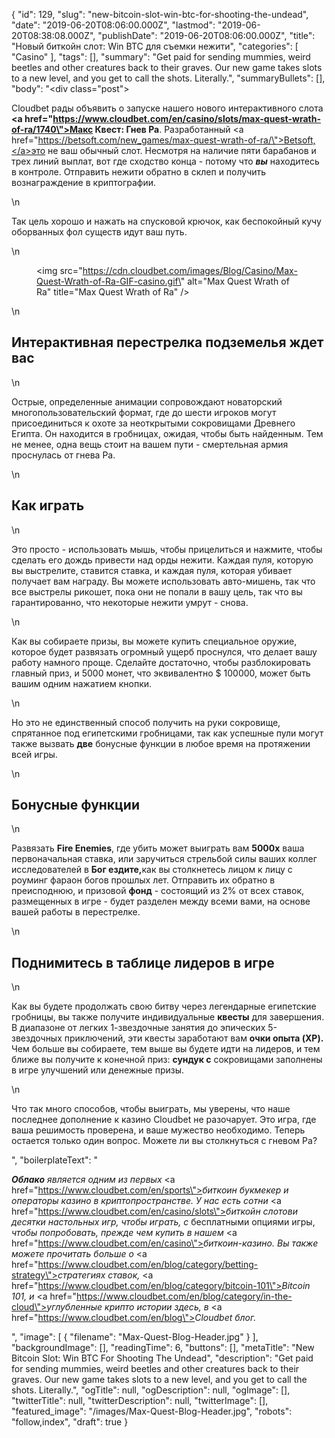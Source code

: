 {
    "id": 129,
    "slug": "new-bitcoin-slot-win-btc-for-shooting-the-undead",
    "date": "2019-06-20T08:06:00.000Z",
    "lastmod": "2019-06-20T08:38:08.000Z",
    "publishDate": "2019-06-20T08:06:00.000Z",
    "title": "Новый биткойн слот: Win BTC для съемки нежити",
    "categories": [
        "Casino"
    ],
    "tags": [],
    "summary": "Get paid for sending mummies, weird beetles and other creatures back to their graves. Our new game takes slots to a new level, and you get to call the shots. Literally.",
    "summaryBullets": [],
    "body": "<div class=\"post\"><p>Cloudbet рады объявить о запуске нашего нового интерактивного слота <strong><a href=\"https://www.cloudbet.com/en/casino/slots/max-quest-wrath-of-ra/1740\">Макс Квест: Гнев Ра</a></strong>. Разработанный <a href=\"https://betsoft.com/new_games/max-quest-wrath-of-ra/\">Betsoft,</a>это не ваш обычный слот. Несмотря на наличие пяти барабанов и трех линий выплат, вот где сходство конца - потому что <strong><em>вы</em></strong> находитесь в контроле. Отправить нежити обратно в склеп и получить вознаграждение в криптографии.<br /></p>\n<p>Так цель хорошо и нажать на спусковой крючок, как беспокойный кучу оборванных фол существ идут ваш путь.</p>\n<figure><img src=\"https://cdn.cloudbet.com/images/Blog/Casino/Max-Quest-Wrath-of-Ra-GIF-casino.gif\" alt=\"Max Quest Wrath of Ra\" title=\"Max Quest Wrath of Ra\" /></figure>\n<h2>Интерактивная перестрелка подземелья ждет вас</h2>\n<p>Острые, определенные анимации сопровождают новаторский многопользовательский формат, где до шести игроков могут присоединиться к охоте за неоткрытыми сокровищами Древнего Египта. Он находится в гробницах, ожидая, чтобы быть найденным. Тем не менее, одна вещь стоит на вашем пути - смертельная армия проснулась от гнева Ра.</p>\n<h2>Как играть</h2>\n<p>Это просто - использовать мышь, чтобы прицелиться и нажмите, чтобы сделать его дождь привести над орды нежити. Каждая пуля, которую вы выстрелите, ставится ставка, и каждая пуля, которая убивает получает вам награду. Вы можете использовать авто-мишень, так что все выстрелы рикошет, пока они не попали в вашу цель, так что вы гарантированно, что некоторые нежити умрут - снова.</p>\n<p>Как вы собираете призы, вы можете купить специальное оружие, которое будет развязать огромный ущерб проснулся, что делает вашу работу намного проще. Сделайте достаточно, чтобы разблокировать главный приз, и 5000 монет, что эквивалентно $ 100000, может быть вашим одним нажатием кнопки.</p>\n<p>Но это не единственный способ получить на руки сокровище, спрятанное под египетскими гробницами, так как успешные пули могут также вызвать <strong>две</strong> бонусные функции в любое время на протяжении всей игры.</p>\n<h2>Бонусные функции</h2>\n<p>Развязать <strong>Fire Enemies</strong>, где убить может выиграть вам <strong>5000x</strong> ваша первоначальная ставка, или заручиться стрельбой силы ваших коллег исследователей в <strong>Бог ездите,</strong>как вы столкнетесь лицом к лицу с роуминг фараон богов прошлых лет. Отправить их обратно в преисподнюю, и призовой <strong>фонд</strong> - состоящий из 2% от всех ставок, размещенных в игре - будет разделен между всеми вами, на основе вашей работы в перестрелке.</p>\n<h2>Поднимитесь в таблице лидеров в игре</h2>\n<p>Как вы будете продолжать свою битву через легендарные египетские гробницы, вы также получите индивидуальные <strong>квесты</strong> для завершения. В диапазоне от легких 1-звездочные занятия до эпических 5-звездочных приключений, эти квесты заработают вам <strong>очки опыта (XP).</strong> Чем больше вы собираете, тем выше вы будете идти на лидеров, и тем ближе вы получите к конечной приз: <strong>сундук с</strong> сокровищами заполнены в игре улучшений или денежные призы.</p>\n<p>Что так много способов, чтобы выиграть, мы уверены, что наше последнее дополнение к казино Cloudbet не разочарует. Это игра, где ваша решимость проверена, и ваше мужество необходимо. Теперь остается только один вопрос. Можете ли вы столкнуться с гневом Ра?</p></div>",
    "boilerplateText": "<p><strong><em>Облако</em></strong> <em>является одним из первых</em> <a href=\"https://www.cloudbet.com/en/sports\"><em>биткоин букмекер</em></a> <em>и операторы казино в криптопространстве. У нас есть сотни </em> <a href=\"https://www.cloudbet.com/en/casino/slots\"><em>биткойн слотов</em></a><em>и десятки настольных игр, чтобы играть, с </em>бесплатными опциями игры, <em> чтобы попробовать, прежде чем купить в нашем </em> <a href=\"https://www.cloudbet.com/en/casino\"><em>биткоин-казино.</em></a><em> Вы также можете прочитать больше о </em> <a href=\"https://www.cloudbet.com/en/blog/category/betting-strategy\"><em>стратегиях ставок</em></a><em>, </em> <a href=\"https://www.cloudbet.com/en/blog/category/bitcoin-101\"><em>Bitcoin 101</em></a><em>, и </em> <a href=\"https://www.cloudbet.com/en/blog/category/in-the-cloud\"><em>углубленные крипто истории</em></a> <em> здесь, в </em> <a href=\"https://www.cloudbet.com/en/blog\"><em>Cloudbet блог</em></a><em>.</em></p>",
    "image": [
        {
            "filename": "Max-Quest-Blog-Header.jpg"
        }
    ],
    "backgroundImage": [],
    "readingTime": 6,
    "buttons": [],
    "metaTitle": "New Bitcoin Slot: Win BTC For Shooting The Undead",
    "description": "Get paid for sending mummies, weird beetles and other creatures back to their graves. Our new game takes slots to a new level, and you get to call the shots. Literally.",
    "ogTitle": null,
    "ogDescription": null,
    "ogImage": [],
    "twitterTitle": null,
    "twitterDescription": null,
    "twitterImage": [],
    "featured_image": "/images/Max-Quest-Blog-Header.jpg",
    "robots": "follow,index",
    "draft": true
}
